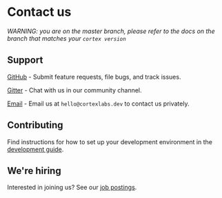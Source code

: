 # Contact us

_WARNING: you are on the master branch, please refer to the docs on the branch that matches your `cortex version`_

## Support

[GitHub](https://github.com/cortexlabs/cortex/issues) - Submit feature requests, file bugs, and track issues.

[Gitter](https://gitter.im/cortexlabs/cortex) - Chat with us in our community channel.

[Email](mailto:hello@cortex.dev) - Email us at `hello@cortexlabs.dev` to contact us privately.

## Contributing

Find instructions for how to set up your development environment in the [development guide](../contributing/development.md).

## We're hiring

Interested in joining us? See our [job postings](https://angel.co/company/cortex-labs-inc/jobs).
